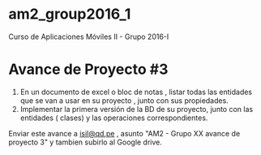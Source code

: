 # am2_group2016_1
Curso de Aplicaciones Móviles II - Grupo 2016-I

# Avance de Proyecto #3

1. En un documento de excel o bloc de notas , listar todas las entidades que se van a usar en su proyecto , junto con sus propiedades.
2. Implementar la primera versión de la BD de su proyecto, junto con las entidades ( clases) y las operaciones correspondientes.

Enviar este avance a isil@qd.pe , asunto "AM2 - Grupo XX avance de proyecto 3" y tambien subirlo al Google drive.
